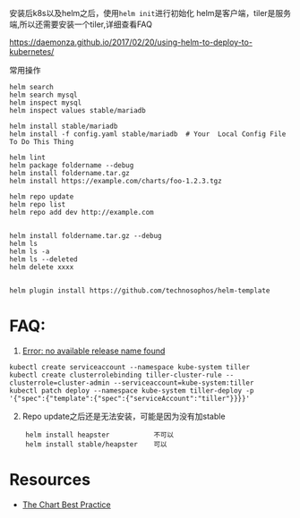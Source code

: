 安装后k8s以及helm之后，使用`helm init`进行初始化
helm是客户端，tiler是服务端,所以还需要安装一个tiler,详细查看FAQ

https://daemonza.github.io/2017/02/20/using-helm-to-deploy-to-kubernetes/

常用操作
```
helm search
helm search mysql
helm inspect mysql
helm inspect values stable/mariadb

helm install stable/mariadb
helm install -f config.yaml stable/mariadb  # Your  Local Config File To Do This Thing

helm lint
helm package foldername --debug
helm install foldername.tar.gz
helm install https://example.com/charts/foo-1.2.3.tgz

helm repo update
helm repo list
helm repo add dev http://example.com


helm install foldername.tar.gz --debug
helm ls 
helm ls -a
helm ls --deleted
helm delete xxxx


helm plugin install https://github.com/technosophos/helm-template

```

# FAQ:

1. [Error: no available release name found](https://github.com/kubernetes/helm/issues/3055)

```
kubectl create serviceaccount --namespace kube-system tiller
kubectl create clusterrolebinding tiller-cluster-rule --clusterrole=cluster-admin --serviceaccount=kube-system:tiller
kubectl patch deploy --namespace kube-system tiller-deploy -p '{"spec":{"template":{"spec":{"serviceAccount":"tiller"}}}}'
```

2. Repo update之后还是无法安装，可能是因为没有加stable
```
    helm install heapster           不可以
    helm install stable/heapster    可以

```


# Resources

* [The Chart Best Practice](https://docs.helm.sh/chart_best_practices/#the-chart-best-practices-guide)

